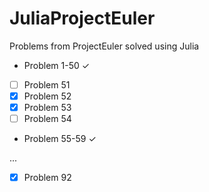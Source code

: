 JuliaProjectEuler
=================

Problems from ProjectEuler solved using Julia

- Problem 1-50  ✓
- [ ] Problem 51
- [X] Problem 52
- [X] Problem 53
- [ ] Problem 54
- Problem 55-59  ✓

...
- [X] Problem 92
